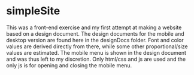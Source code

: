 # simpleSite

This was a front-end exercise and my first attempt at making a website based on a design document. The design documents for the mobile and desktop version are found here in the designDocs folder. Font and color values are derived directly from there, while some other proportional/size values are estimated. The mobile menu is shown in the design document and was thus left to my discretion. Only html/css and js are used and the only js is for opening and closing the mobile menu.
